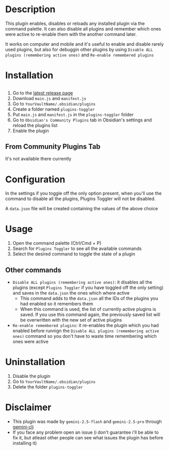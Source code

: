 # Description
This plugin enables, disables or reloads any installed plugin via the command palette. It can also disable all plugins and remember which ones were active to re-enable them with the another command later.

It works on computer and mobile and it's useful to enable and disable rarely used plugins, but also for debuggin other plugins by using `Disable ALL plugins (remembering active ones)` and `Re-enable remembered plugins`
# Installation
## 
1. Go to the [latest release page](https://github.com/ALE-ARME/Plugins-Toggler/releases/latest)
2. Download `main.js` and `manifest.js`
3. Go to `YourVaultName/.obsidian/plugins`
4. Create a folder named `plugins-toggler`
5. Put `main.js` and `manifest.js` in the `plugins-toggler` folder
6. Go to `Obsidian's Community Plugins` tab in Obsidian's settings and reload the plugins list
7. Enable the plugin
## From Community Plugins Tab
It's not available there currently
# Configuration
In the settings if you toggle off the only option present, when you'll use the command to disable all the plugins, Plugins Toggler will not be disabled.

A `data.json` file will be created containing the values of the above choice
# Usage
1.  Open the command palette (Ctrl/Cmd + P)
2.  Search for `Plugins Toggler` to see all the available commands
3.  Select the desired command to toggle the state of a plugin
## Other commands
- `Disable ALL plugins (remembering active ones)`: it disables all the plugins (except `Plugins Toggler` if you have toggled off the only setting) and saves in the `data.json` the ones which where active
    - This command adds to the `data.json` all the IDs of the plugins you had enabled so it remembers them
    - When this command is used, the list of currently active plugins is saved. If you use this command again, the previously saved list will be overwritten with the new set of active plugins 
- `Re-enable remembered plugins`: it re-enables the plugin which you had enabled before runnign the `Disable ALL plugins (remembering active ones)` command so you don't have to waste time remembering which ones were active
# Uninstallation
1. Disable the plugin
2. Go to `YourVaultName/.obsidian/plugins`
3. Delete the folder `plugins-toggler`
# Disclaimer
- This plugin was made by `gemini-2.5-flash` and `gemini-2.5-pro` through [gemini-cli](https://github.com/google-gemini/gemini-cli)
- If you face any problem open an issue (i don't guarantee i'll be able to fix it, but atleast other people can see what issues the plugin has before installing it)
